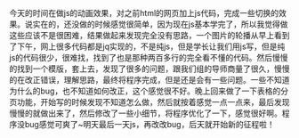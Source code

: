 今天的时间在做js的动画效果，对之前html的网页加上js代码，完成一些切换的效果。说实在的，还没做的时候感觉很简单，因为现在js基本学完了，所以我觉得做这些应该不是很困难，结果做起来发现完全没有思路，一个图片的轮播从早上看到了下午，网上很多代码都是jq实现的，不是纯js，但是学长让我们用js写，但是纯js的代码很少，很难找，找到了也是那种两百多行的完全看不懂的代码。然后慢慢的找到一个模版，套上去，发现了很多的问题，跟我们组的导师商量了很久，慢慢的在改正错误，理解思路，最终将程序完成，但是还是会有一些问题。一些不知道为什么的bug，也不知道如何改正，这个感觉很不好。晚上回来做了一下表格的分页功能，开始写的时候发现不知道怎么做，然后就按着感觉一点一点来，最后发现慢慢的就做出来了，然后修改了一些小细节，将程序优化了一下，感觉很好啊。程序没bug感觉可爽了~明天最后一天js，再改改bug，后天就开始新的征程啦！
